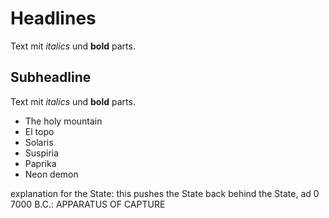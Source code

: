 # Headlines

Text mit <i>italics</i> und <b>bold</b> parts.


## Subheadline

Text mit *italics* und **bold** parts.

* The holy mountain
* El topo
* Solaris
* Suspiria
* Paprika
* Neon demon



explanation for the State: this pushes the State back behind the State, ad 0 7000 B.C.: APPARATUS OF CAPTURE
